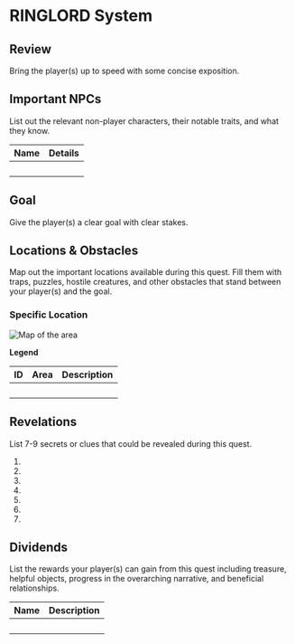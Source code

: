 # RINGLORD System

## Review
Bring the player(s) up to speed with some concise exposition.

## Important NPCs
List out the relevant non-player characters, their notable traits, and what they know.

| Name | Details |
|:---:|:--- |
| &nbsp; | &nbsp; |

## Goal
Give the player(s) a clear goal with clear stakes.

## Locations & Obstacles
Map out the important locations available during this quest. Fill them with traps, puzzles, hostile creatures, and other obstacles that stand between your player(s) and the goal.

### Specific Location
![Map of the area]()

**Legend**

| ID | Area | Description |
|:---:|:---:|:--- |
| &nbsp; | &nbsp; | &nbsp; |

## Revelations
List 7-9 secrets or clues that could be revealed during this quest.

1. 
2. 
3. 
4. 
5. 
6. 
7. 

## Dividends
List the rewards your player(s) can gain from this quest including treasure, helpful objects, progress in the overarching narrative, and beneficial relationships.

| Name | Description |
|:---:|:--- |
| &nbsp; | &nbsp; |
